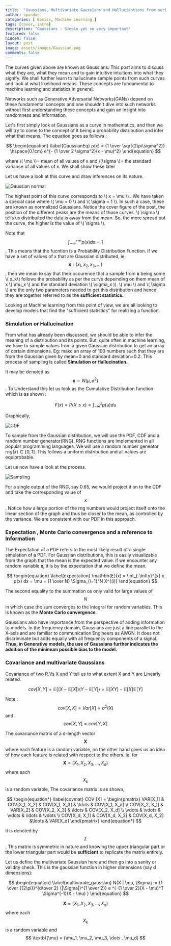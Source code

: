 ```yaml
---
title:  "Gaussians, Multivariate Gaussians and Halluciantions from such distributions"
author: spandan
categories: [ Basics, Machine Learning ]
tags: [cover, intro]
description: "Gaussians : Simple yet so very important"
featured: false
hidden: false
layout: post
image: assets/images/Gaussian.png
comments: false
---
```

The curves given above are known as Gaussians. This post aims to discuss what they are, what they mean and to gain intuitive intuitions into what they signify. We shall further learn to hallucinate sample points from such curves and look at what likelihood means. These concepts are fundamental to machine learning and statistics in general.

Networks such as Generative Adversarial Networks(GANs) depend on these fundamental concepts and one shouldn't dive into such networks without first understanding these concepts and gain an insight into randomness and information.

Let's first simply look at Gaussians as a curve in mathematics, and then we will try to come to the concept of it being a probability distribution and infer what that means. The equation goes as follows :

$$ \begin{equation}
      \label{GaussianEq}
            p(x) = {1 \over \sqrt{2\pi\sigma^2}} \hspace{0.1cm} e^{- {1 \over 2 \sigma^2}(x - \mu)^2}
    \end{equation} $$
 
 
where \\( \mu \\)= mean of all values of x and \\(\sigma \\)= the standard variance of all values of x. We shall show these later

Let us have a look at this curve and draw inferences on its nature. 

![Gaussian normal](https://i.imgur.com/T3mzcsF.png)

The highest point of this curve corresponds to \\( x = \mu \\) . We have taken a special case where \\( \mu = 0 \\) and \\( \sigma = 1 \\). In such a case, these are known as normalized Gaussians. Notice the cover figure of the post, the position of the different peaks are the means of those curves. \\( \sigma \\) tells us distribuited the data is away from the mean. So, the more spread out the curve, the higher is the value of \\( \sigma \\). 

Note that $$ \int_{-\infty}^{+\infty} p(x) dx = 1 $$. This means that the fucntion is a Probability Distribution Function. If we have a set of values of x that are Gaussian distributed, ie $$ \textbf{x} : \{x_1, x_2, x_3, \dots\}$$ , then we mean to say that their occurence that a sample from **x** being some \\( x_k\\) follows the probability as per the curve depeinding on them mean of x \\( \mu_x \\) and the standard deviation \\( \sigma_x \)). \\( \mu \\) and \\( \sigma \\) are the only two parameters needed to get this distribution and hence they are together referred to as the **sufficient statistics.** 

Looking at Machine learning from this point of view, we are all looking to develop models that find the "sufficient statistics" for realizing a function. 

### Simulation or Hallucination

From what has already been discussed, we should be able to infer the meaning of a distribution and its points. But, quite often in machine learning, we have to sample values from a given Gaussian distribution to get an array of certain dimensions. Eg: make an array of 100 numbers such that they are from the Gaussian given by mean=0 and standard deviation=0.2. This process of sampling is called **Simulation or Hallucination.** 

It may be denoted as $$ \textbf{x} \sim N(\mu, \sigma^2) $$. 
To Understand this let us look as the Cumulative Distribution function which is as shown :

$$ \begin{equation}
      \label{CDF}
            F(x) = P(X \leq x) = \int_{-\infty}^{x} p(u) du
    \end{equation} $$
 
 Graphically, 
 
 ![CDF](https://i.imgur.com/MVQJfhz.png)

To sample from the Gaussian distribution, we will use the PDF, CDF and a random number generator(RNG). RNG functions are implemented in all popular programming languages. We will use a random number geneator $rng(x) \in [0,1]$. This follows a uniform distribution and all values are equiprobable.

Let us now have a look at the process.

![Sampling](https://i.imgur.com/7TrphpU.png)

For a single output of the RNG, say 0.65, we would project it on to the CDF and take the corresponding value of $$x$$. Notice how a large portion of the rng numbers would project itself onto the linear section of the graph and thus be closer to the mean, as controlled by the variance. We are consistent with our PDF in this approach.

### Expectation , Monte Carlo convergence and a reference to Information

The Expectation of a PDF refers to the most likely result of a single simulation of a PDF.  For Gaussian distributions, this is easily visualizable from the graph that the mean is the expected value. if we encounter any random variable **x**,  it is by the expectation that we define the mean.

$$ \begin{equation}
      \label{expectation}
            \mathbb{E}(x) = \int_{-\infty}^{x} x p(x) dx = \mu = {1 \over N} \Sigma_{i=1}^N X^{(i)}
    \end{equation} $$
  
  The second equality to the summation os only valid for large values of $$N$$ in which case the sum converges to the integral for random variables. This is known as the **Monte Carlo convergence**. 
  
Gaussians also have importance from the perspective of adding information to models. In the frequency domain, Gaussians are just a line parallel to the X-axis and are familiar to communication Engineers as AWGN. It does not discriminate but adds equally with all frequency components of a signal. **Thus, in Generative models, the use of Gaussians further indicates the addition of the minimum possible bias to the model.**

### Covariance and multivariate Gaussians 

Covariance of two R.Vs X and Y tell us to what extent X and Y are Linearly related.

$$
\begin{equation}
    \label{covariance}
        cov[X,Y] = \mathbb{E}[(X- \mathbb{E}[X])(Y- \mathbb{E}[Y]) = \mathbb{E}[XY]-\mathbb{E}[X]\mathbb{E}[Y]
\end{equation}
$$

Note : $$ cov[X,X] = Var[X] = \sigma^2(X) $$ and $$ cov[X,Y] = cov[Y,X] $$

The covariance matrix of a d-length vector $$\textbf{X}$$ where each feature is a random variable, on the other hand gives us an idea of how each feature is related with respect to the others. 
ie. for $$ \textbf{X} = (X_1, X_2, X_3, \dots , X_d) $$ where each $$X_k$$ is a random variable, The covariance matrix is as shown,


$$
\begin{equation*}
\label{covmat}
COV [X] = 
\begin{pmatrix}
    VAR[X_1] & COV[X_1, X_2] & COV[X_1, X_3] & \ldots & COV[X_1, X_d] \\
    COV[X_2, X_1] & VAR[X_2] & COV[X_2, X_3] & \ldots & COV[X_2, X_d] \\
    \vdots & \vdots & \vdots & \ldots & \vdots \\
    COV[X_d, X_1] & COV[X_d, X_2] & COV[X_d, X_2] &\ldots & VAR[X_d]
\end{pmatrix}
\end{equation*}
$$

It is denoted by $$\Sigma$$. This matrix is symmetric in nature and knowing the upper triangular part or the lower triangular part would be **sufficient** to replicate the matrix entirely.  

Let us define the multivariate Gaussian here and then go into a sanity or validity check. This is the gaussian function in higher dimensions (say d dimensions):

$$ \begin{equation}
      \label{multivarate_gaussian}
            N(X | \mu, \Sigma) := {1 \over {{2\pi}}^{d\over 2} {|\Sigma|}^{1 \over 2}} e ^{-{1 \over 2}(X - \mu)^T \Sigma^{-1}(X - \mu) }
\end{equation} $$

$$ \textbf{X} = (X_1, X_2, X_3, \dots , X_d) $$ where each $$X_k$$ is a random variable and $$ \textbf{\mu} = (\mu_1, \mu_2, \mu_3, \dots , \mu_d) $$
